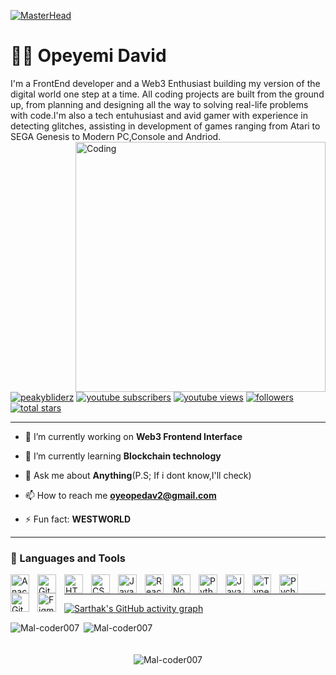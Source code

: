 [![MasterHead](https://1.bp.blogspot.com/-7A4WynwLsMw/XbBpCXG8fHI/AAAAAAAAMt4/uOa1bpLskYgrwGbllhSu2SDj_Mig8SXJQCLcBGAsYHQ/s1600/2000_600px.gif)](https://rishavchanda.io)
# 🏄‍♂️ Opeyemi David

I'm a FrontEnd developer and a Web3 Enthusiast building my version of the digital world one step at a time. All coding projects are built from the ground up, from planning and designing all the way to solving real-life problems with code.I'm also a tech entuhusiast and avid gamer with experience in detecting glitches, assisting in development of games ranging from Atari to SEGA Genesis to Modern PC,Console and Andriod.
<img align="right" alt="Coding" width="400" src="https://cdn.dribbble.com/users/1162077/screenshots/3848914/programmer.gif">

   <p align="left">
       <a href="https://twitter.com/peakybliderz" target="blank"><img src="https://img.shields.io/twitter/follow/peakybliderz?logo=twitter&style=for-the-badge" alt="peakybliderz" /></a> 
      <a href="https://www.youtube.com/c/Mal-coder007?sub_confirmation=1">
         <img alt="youtube subscribers" title="Subscribe to my YouTube channel" src="https://custom-icon-badges.demolab.com/youtube/channel/subscribers/UC2WHjPDvbE6O328n17ZGcfg?color=%23E05D44&label=SUBSCRIBE&logo=video&logoColor=white&style=for-the-badge&labelColor=CE4630"/></a> 
      <a href="https://www.youtube.com/c/Mal-coder007">
         <img alt="youtube views" title="YouTube views" src="https://custom-icon-badges.demolab.com/youtube/channel/views/UC2WHjPDvbE6O328n17ZGcfg?color=%23E1AD0E&logo=eye&logoColor=white&style=for-the-badge&labelColor=C79600"/></a> 
      <a href="https://github.com/Mal-coder007?tab=followers">
         <img alt="followers" title="Follow me on Github" src="https://custom-icon-badges.demolab.com/github/followers/Mal-coder007?color=236ad3&labelColor=1155ba&style=for-the-badge&logo=person-add&label=Follow&logoColor=white"/></a>
      <a href="https://github.com/Mal-coder007?tab=repositories&sort=stargazers">
         <img alt="total stars" title="Total stars on GitHub" src="https://custom-icon-badges.demolab.com/github/stars/Mal-coder007?color=55960c&style=for-the-badge&labelColor=488207&logo=star"/></a>
   </p>
   
   ---

- 🔭 I’m currently working on **Web3 Frontend Interface**

- 🌱 I’m currently learning **Blockchain technology**

- 💬 Ask me about **Anything**(P.S; If i dont know,I'll check)

- 📫 How to reach me **oyeopedav2@gmail.com**

- ⚡ Fun fact: **WESTWORLD**

---

### 🧰 Languages and Tools


<img align="left" alt="Anaconda" width="30px" style="padding-right:10px;" src="https://cdn.jsdelivr.net/gh/devicons/devicon/icons/anaconda/anaconda-original.svg" />
<img align="left" alt="GitHub" width="30px" style="padding-right:10px;" src="https://cdn.jsdelivr.net/gh/devicons/devicon/icons/github/github-original.svg" />
<img align="left" alt="HTML" width="30px" style="padding-right:10px;" src="https://cdn.jsdelivr.net/gh/devicons/devicon/icons/html5/html5-plain.svg" />
<img align="left" alt="CSS" width="30px" style="padding-right:10px;" src="https://cdn.jsdelivr.net/gh/devicons/devicon/icons/css3/css3-plain.svg" />
<img align="left" alt="JavaScript" width="30px" style="padding-right:10px;" src="https://cdn.jsdelivr.net/gh/devicons/devicon/icons/javascript/javascript-plain.svg" />
<img align="left" alt="React" width="30px" style="padding-right:10px;" src="https://cdn.jsdelivr.net/gh/devicons/devicon/icons/react/react-original.svg" />
<img align="left" alt="NodeJS" width="30px" style="padding-right:10px;" src="https://cdn.jsdelivr.net/gh/devicons/devicon/icons/nodejs/nodejs-original.svg" />
<img align="left" alt="Python" width="30px" style="padding-right:10px;" src="https://cdn.jsdelivr.net/gh/devicons/devicon/icons/python/python-plain.svg" />
<img align="left" alt="Java" width="30px" style="padding-right:10px;" src="https://cdn.jsdelivr.net/gh/devicons/devicon/icons/java/java-original.svg"/>
<img align="left" alt="TypeScript" width="30px" style="padding-right:10px;" src="https://cdn.jsdelivr.net/gh/devicons/devicon/icons/typescript/typescript-plain.svg" />
<img align="left" alt="Pycharm" width="30px" style="padding-right:10px;" src="https://cdn.jsdelivr.net/gh/devicons/devicon/icons/pycharm/pycharm-plain-wordmark.svg" />
<img align="left" alt="Git" width="30px" style="padding-right:10px;" src="https://cdn.jsdelivr.net/gh/devicons/devicon/icons/git/git-original.svg" />
<img align="left" alt="Figma" width="30px" style="padding-right:10px;" src="https://cdn.jsdelivr.net/gh/devicons/devicon/icons/figma/figma-original.svg" />
<br />

---

[![Sarthak's GitHub activity graph](https://activity-graph.herokuapp.com/graph?username=Mal-coder007&&theme=xcode)](https://github.com/Mal-coder007)

<p><img align="left" src="https://github-readme-streak-stats.herokuapp.com/?user=Mal-coder007&&theme=tokyonight" alt="Mal-coder007" />&nbsp;<img src="https://github-readme-stats.vercel.app/api/top-langs?username=Mal-coder007&show_icons=true&locale=en&layout=compact&theme=tokyonight" alt="Mal-coder007" /></p>

<p align="center"><img align="center" style="margin-top:20px;" src="https://github-readme-stats.vercel.app/api?username=Mal-coder007&show_icons=true&locale=en&theme=tokyonight" alt="Mal-coder007" /></p>
